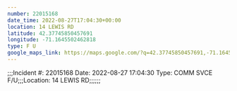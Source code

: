 ```yaml
---
number: 22015168
date_time: 2022-08-27T17:04:30+00:00
location: 14 LEWIS RD
latitude: 42.37745850457691
longitude: -71.1645502462818
type: F U
google_maps_link: https://maps.google.com/?q=42.37745850457691,-71.1645502462818
---
```


;;;Incident #: 22015168  Date: 2022-08-27 17:04:30   Type: COMM SVCE F/U;;;Location: 14 LEWIS RD;;;;;;

